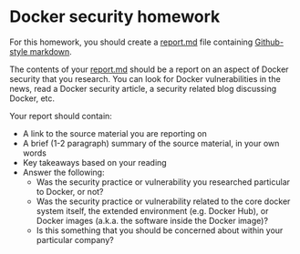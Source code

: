 # Docker security homework


For this homework, you should create a [report.md](report.md) file containing [Github-style markdown](https://guides.github.com/features/mastering-markdown/).

The contents of your [report.md](report.md) should be a report on an aspect of Docker security that you research.  You can look for Docker vulnerabilities in the news, read a Docker security article, a security related blog discussing Docker, etc.

Your report should contain:
* A link to the source material you are reporting on
* A brief (1-2 paragraph) summary of the source material, in your own words
* Key takeaways based on your reading
* Answer the following:
  + Was the security practice or vulnerability you researched particular to Docker, or not?
  + Was the security practice or vulnerability related to the core docker system itself, the extended environment (e.g. Docker Hub), or Docker images (a.k.a. the software inside the Docker image)? 
  + Is this something that you should be concerned about within your particular company?
